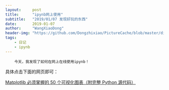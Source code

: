 ```yaml
---
layout:     post
title:      "ipynb网上使用"
subtitle:   "2019/01/07 发现好玩的东西"
date:       2019-01-07
author:     "WangXiaoDong"
header-img: "https://github.com/Dongzhixiao/PictureCache/blob/master/diaryPic/20190107.jpg?raw=true"
tags:
    - 日记
    - ipynb
---
```



```
    今天，我发现了如何在网上在线使用ipynb！
```

具体点击下面的网页即可：

<a name="#1" target="_blank" href="https://nbviewer.jupyter.org/github/Dongzhixiao/FileBackup/blob/master/ipynb/Top-50-Matplotlib-Visualizations-cn.ipynb">Matplotlib 必须掌握的 50 个可视化图表（附完整 Python 源代码）</a>